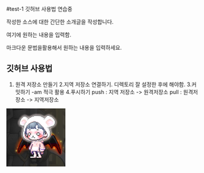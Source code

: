 #test-1
깃허브 사용법 연습중

작성한 소스에 대한 간단한 소개글을 작성합니다.

여기에 원하는 내용을 입력함.

마크다운 문법을활용해서 원하는 내용을 입력하세요.

## 깃허브 사용법

1. 원격 저장소 만들기
2.지역 저장소 연결하기.
  디렉토리 잘 설정한 후에 해야함.
3.커밋하기
  -am 적극 활용
4.푸시하기
   push : 지역 저장소 -> 원격저장소
   pull : 원격저장소 -> 지역저장소
   
![프로필 이미지](./profile.jpg)
